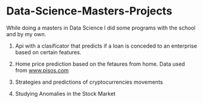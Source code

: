 # Data-Science-Masters-Projects
While doing a masters in Data Science I did some programs with the school and by my own.

1. Api with a clasificator that predicts if a loan is conceded to an enterprise based on certain features.

2. Home price prediction based on the fetaures from home. Data used from www.pisos.com

3. Strategies and predictions of cryptocurrencies movements

4. Studying Anomalies in the Stock Market
